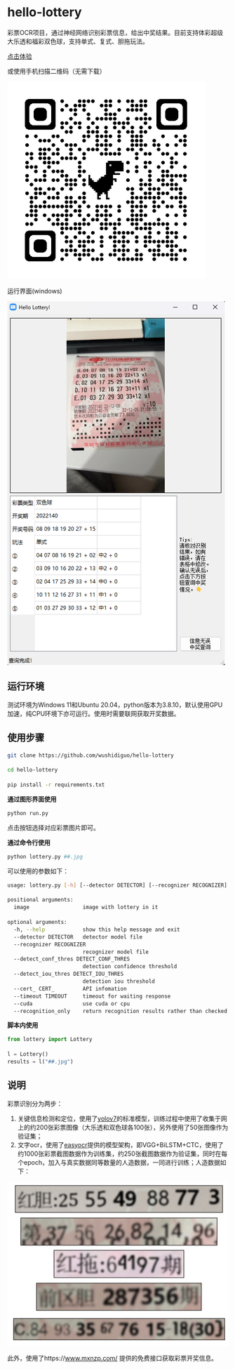 # hello-lottery
彩票OCR项目，通过神经网络识别彩票信息，给出中奖结果。目前支持体彩超级大乐透和福彩双色球，支持单式、复式、胆拖玩法。

[点击体验](http://13.231.180.9:7860/)

或使用手机扫描二维码（无需下载）

![qrcode.png](assets/qrcode.png)

运行界面(windows)

![sample.png](assets/sample.png)

## 运行环境
测试环境为Windows 11和Ubuntu 20.04，python版本为3.8.10，默认使用GPU加速，纯CPU环境下亦可运行。使用时需要联网获取开奖数据。

## 使用步骤
```bash
git clone https://github.com/wushidiguo/hello-lottery

cd hello-lottery

pip install -r requirements.txt
```
**通过图形界面使用**
```bash
python run.py
```
点击按钮选择对应彩票图片即可。

**通过命令行使用**
```bash
python lottery.py ##.jpg
```
可以使用的参数如下：
```bash
usage: lottery.py [-h] [--detector DETECTOR] [--recognizer RECOGNIZER] [--detect_conf_thres DETECT_CONF_THRES] [--detect_iou_thres DETECT_IOU_THRES] [--cert_ CERT_] [--timeout TIMEOUT] [--cuda] [--recognition_only] image

positional arguments:
  image                 image with lottery in it

optional arguments:
  -h, --help            show this help message and exit
  --detector DETECTOR   detector model file
  --recognizer RECOGNIZER
                        recognizer model file
  --detect_conf_thres DETECT_CONF_THRES
                        detection confidence threshold
  --detect_iou_thres DETECT_IOU_THRES
                        detection iou threshold
  --cert_ CERT_         API infomation
  --timeout TIMEOUT     timeout for waiting response
  --cuda                use cuda or cpu
  --recognition_only    return recognition results rather than checked results
```

**脚本内使用**
```python
from lottery import Lottery

l = Lottery()
results = l("##.jpg")
```

## 说明
彩票识别分为两步：
1. 关键信息检测和定位，使用了[yolov7](https://github.com/WongKinYiu/yolov7)的标准模型，训练过程中使用了收集于网上的约200张彩票图像（大乐透和双色球各100张），另外使用了50张图像作为验证集；
2. 文字ocr，使用了[easyocr](https://github.com/JaidedAI/EasyOCR)提供的模型架构，即VGG+BiLSTM+CTC，使用了约1000张彩票截图数据作为训练集，约250张截图数据作为验证集，同时在每个epoch，加入与真实数据同等数量的人造数据，一同进行训练；人造数据如下：

![training_data.png](assets/training_data.png)

此外，使用了https://www.mxnzp.com/ 提供的免费接口获取彩票开奖信息。




